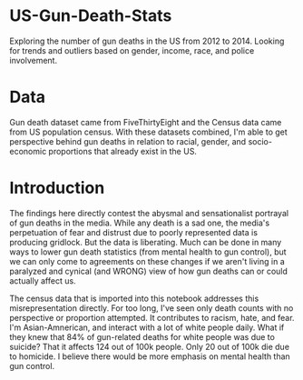# US-Gun-Death-Stats
Exploring the number of gun deaths in the US from 2012 to 2014. Looking for trends and outliers based on gender, income, race, and police involvement.

# Data
Gun death dataset came from FiveThirtyEight and the Census data came from US population census. With these datasets combined, I'm able to get perspective behind gun deaths in relation to racial, gender, and socio-economic proportions that already exist in the US.

# Introduction
The findings here directly contest the abysmal and sensationalist portrayal of gun deaths in the media. While any death is a sad one, the media's perpetuation of fear and distrust due to poorly represented data is producing gridlock. But the data is liberating. Much can be done in many ways to lower gun death statistics (from mental health to gun control), but we can only come to agreements on these changes if we aren't living in a paralyzed and cynical (and WRONG) view of how gun deaths can or could actually affect us. 

The census data that is imported into this notebook addresses this misrepresentation directly. For too long, I've seen only death counts with no perspective or proportion attempted. It contributes to racism, hate, and fear. I'm Asian-Amnerican, and interact with a lot of white people daily. What if they knew that 84% of gun-related deaths for white people was due to suicide? That it affects 124 out of 100k people. Only 20 out of 100k die due to homicide. I believe there would be more emphasis on mental health than gun control. 
